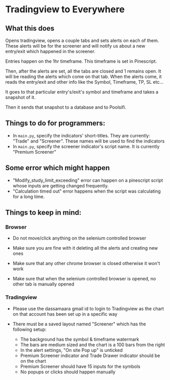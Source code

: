 
# Tradingview to Everywhere

## What this does
Opens tradingview, opens a couple tabs and sets alerts on each of them. These alerts will be for the screener and will notify us about a new entry/exit which happened in the screener. 

Entries happen on the 1hr timeframe. This timeframe is set in Pinescript.

Then, after the alerts are set, all the tabs are closed and 1 remains open. It will be reading the alerts which come on that tab. When the alerts come, it reads the entry/exit and other info like the Symbol, Timeframe, TP, SL etc...

It goes to that particular entry's/exit's symbol and timeframe and takes a snapshot of it.

Then it sends that snapshot to a database and to Poolsifi. 

## Things to do for programmers:
- In `main.py`, specify the indicators' short-titles. They are currently: "Trade" and "Screener". These names will be used to find the indicators
- In `main.py`, specify the screener indicator's script name. It is currently "Premium Screener"

## Some error which might happen
- "Modify_study_limit_exceeding" error can happen on a pinescript script whose inputs are getting changed frequently. 
- "Calculation timed out" error happens when the script was calculating for a long time.

## Things to keep in mind:

### Browser
- Do not move/click anything on the selenium controlled browser

- Make sure you are fine with it deleting all the alerts and creating new ones

- Make sure that any other chrome browser is closed otherwise it won't work

- Make sure that when the selenium controlled browser is opened, no other tab is manually opened

### Tradingview
- Please use the dassamaara gmail id to login to Tradingview as the chart on that account has been set up in a specific way

- There must be a saved layout named "Screener" which has the following setup:
    - The background has the symbol & timeframe watermark
    - The bars are medium sized and the chart is a 100 bars from the right 
    - In the alert settings, "On site Pop up" is unticked
    - Premium Screener indicator and Trade Drawer indicator should be on the chart
    - Premium Screener should have 15 inputs for the symbols
    - No popups or clicks should happen manually
